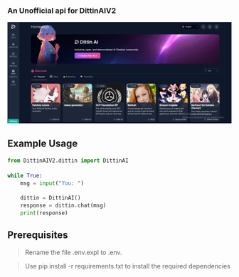 ### An Unofficial api for DittinAIV2
![](https://github.com/DeoDorqnt387/DittinAIV2-Unofficial-Python-API/blob/main/images/img1.png)
## Example Usage
```python
from DittinAIV2.dittin import DittinAI

while True:
    msg = input("You: ")

    dittin = DittinAI()
    response = dittin.chat(msg)
    print(response)
```

## Prerequisites
> Rename the file .env.expl to .env.

> Use pip install -r requirements.txt to install the required dependencies
